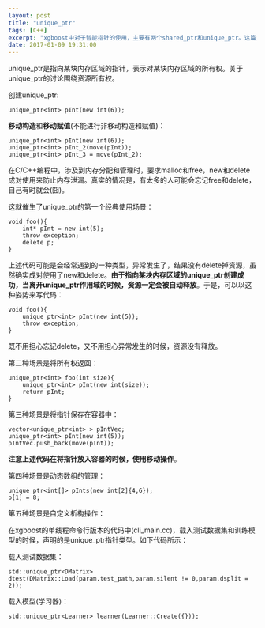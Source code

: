 ```yaml
---
layout: post
title: "unique_ptr"
tags: [C++]
excerpt: "xgboost中对于智能指针的使用，主要有两个shared_ptr和unique_ptr。这篇文章是对unique_ptr的理解和典型使用场景说明，以读懂xgboost源码中的使用场景为目的。"
date: 2017-01-09 19:31:00
---
```


unique_ptr是指向某块内存区域的指针，表示对某块内存区域的所有权。关于unique_ptr的讨论围绕资源所有权。

创建unique_ptr:

    unique_ptr<int> pInt(new int(6));

**移动构造**和**移动赋值**(不能进行非移动构造和赋值)：


    unique_ptr<int> pInt(new int(6));
    unique_ptr<int> pInt_2(move(pInt));
    unique_ptr<int> pInt_3 = move(pInt_2);

在C/C++编程中，涉及到内存分配和管理时，要求malloc和free，new和delete成对使用来防止内存泄漏。真实的情况是，有太多的人可能会忘记free和delete，自己有时就会(囧)。

这就催生了unique_ptr的第一个经典使用场景：

    void foo(){
        int* pInt = new int(5);
        throw exception;
        delete p;
    }

上述代码可能是会经常遇到的一种类型，异常发生了，结果没有delete掉资源，虽然确实成对使用了new和delete。**由于指向某块内存区域的unique_ptr创建成功，当离开unique_ptr作用域的时候，资源一定会被自动释放**。于是，可以以这种姿势来写代码：

    void foo(){
        unique_ptr<int> pInt(new int(5));
        throw exception;
    }

既不用担心忘记delete，又不用担心异常发生的时候，资源没有释放。

第二种场景是将所有权返回：

    unique_ptr<int> foo(int size){
        unique_ptr<int> pInt(new int(size));
        return pInt;
    }

第三种场景是将指针保存在容器中：

    vector<unique_ptr<int> > pIntVec;
    unique_ptr<int> pInt(new int(5));
    pIntVec.push_back(move(pInt));

**注意上述代码在将指针放入容器的时候，使用移动操作**。

第四种场景是动态数组的管理：

    unique_ptr<int[]> pInts(new int[2]{4,6});
    p[1] = 8;

第五种场景是自定义析构操作：

<script src="https://gist.github.com/zhpmatrix/853c85b2e2ea2f6179a80b84e1e9e00b.js"></script>

在xgboost的单线程命令行版本的代码中(cli_main.cc)，载入测试数据集和训练模型的时候，声明的是unique_ptr指针类型。如下代码所示：

载入测试数据集：

    std::unique_ptr<DMatrix> dtest(DMatrix::Load(param.test_path,param.silent != 0,param.dsplit = 2));

载入模型(学习器)：

    std::unique_ptr<Learner> learner(Learner::Create({}));

